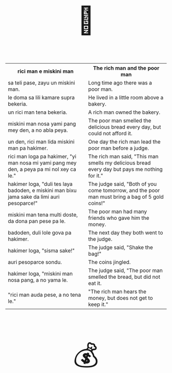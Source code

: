 <p style="font-size:6em;text-align:center;">🍞</p>

<table>
<tr><th>
rici man e miskini man
</th><th>
The rich man and the poor man
</th></tr><tr><td>
sa teli pase, zayu un miskini man.
</td><td>
Long time ago there was a poor man.
</td></tr><tr><td>
le doma sa lili kamare supra bekeria.
</td><td>
He lived in a little room above a bakery.
</td></tr><tr><td>
un rici man tena bekeria.
</td><td>
A rich man owned the bakery.
</td></tr><tr><td>
miskini man nosa yami pang mey den, a no abla peya.
</td><td>
The poor man smelled the delicious bread every day, but could not afford it.
</td></tr><tr><td>
un den, rici man lida miskini man pa hakimer.
</td><td>
One day the rich man lead the poor man before a judge.
</td></tr><tr><td>
rici man loga pa hakimer, "yi man nosa mi yami pang mey den, a peya pa mi nol xey ca le."
</td><td>
The rich man said, "This man smells my delicious bread every day but pays me nothing for it."
</td></tr><tr><td>
hakimer loga, "duli tes laya badoden, e miskini man bixu jama sake da limi auri pesoparce!"
</td><td>
The judge said, "Both of you come tomorrow, and the poor man must bring a bag of 5 gold coins!"
</td></tr><tr><td>
miskini man tena multi doste, da dona pan pese pa le.
</td><td>
The poor man had many friends who gave him the money.
</td></tr><tr><td>
badoden, duli lole gova pa hakimer.
</td><td>
The next day they both went to the judge.
</td></tr><tr><td>
hakimer loga, "sisma sake!"
</td><td>
The judge said, "Shake the bag!"
</td></tr><tr><td>
auri pesoparce sondu.
</td><td>
The coins jingled.
</td></tr><tr><td>
hakimer loga, "miskini man nosa pang, a no yama le.
</td><td>
The judge said, "The poor man smelled the bread, but did not eat it.
</td></tr><tr><td>
"rici man auda pese, a no tena le."
</td><td>
"The rich man hears the money, but does not get to keep it."
</td></tr>
</table>

<p style="font-size:6em;text-align:center;">💰</p>

